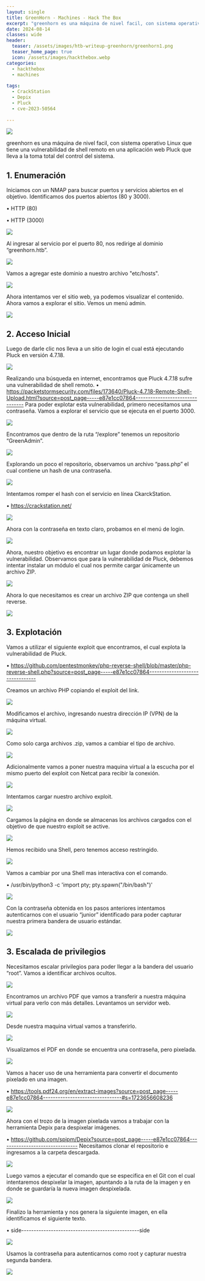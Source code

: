 ```yaml
---
layout: single
title: GreenHorn - Machines - Hack The Box
excerpt: "greenhorn es una máquina de nivel facil, con sistema operativo Linux que tiene una vulnerabilidad de shell remoto en una aplicación web Pluck que lleva a la toma total del control del sistema."
date: 2024-08-14
classes: wide
header:
  teaser: /assets/images/htb-writeup-greenhorn/greenhorn1.png
  teaser_home_page: true
  icon: /assets/images/hackthebox.webp
categories:
  - hackthebox
  - machines
 
tags:  
  - CrackStation
  - Depix
  - Pluck
  - cve-2023-50564
     
---
```


![](/assets/images/htb-writeup-greenhorn/greenhorn1.png)

greenhorn es una máquina de nivel facil, con sistema operativo Linux que tiene una vulnerabilidad de shell remoto en una aplicación web Pluck que lleva a la toma total del control del sistema.

## 1. Enumeración 

Iniciamos con un NMAP para buscar puertos y servicios abiertos en el objetivo. Identificamos dos puertos abiertos (80 y 3000).

•	HTTP (80)

•	HTTP (3000)

![](/assets/images/htb-writeup-greenhorn/greenhorn2.png)

Al ingresar al servicio por el puerto 80, nos redirige al dominio “greenhorn.htb”.

![](/assets/images/htb-writeup-greenhorn/greenhorn3.png)

Vamos a agregar este dominio a nuestro archivo "etc/hosts".

![](/assets/images/htb-writeup-greenhorn/greenhorn4.png)

Ahora intentamos ver el sitio web, ya podemos visualizar el contenido. Ahora vamos a explorar el sitio. Vemos un menú admin.

![](/assets/images/htb-writeup-greenhorn/greenhorn5.png)

## 2.	Acceso Inicial

Luego de darle clic nos lleva a un sitio de login el cual está ejecutando Pluck en versión 4.7.18.

![](/assets/images/htb-writeup-greenhorn/greenhorn6.png)

Realizando una búsqueda en internet, encontramos que Pluck 4.7.18 sufre una vulnerabilidad de shell remoto.
•	https://packetstormsecurity.com/files/173640/Pluck-4.7.18-Remote-Shell-Upload.html?source=post_page-----e87e1cc07864--------------------------------
Para poder explotar esta vulnerabilidad, primero necesitamos una contraseña. Vamos a explorar el servicio que se ejecuta en el puerto 3000.

![](/assets/images/htb-writeup-greenhorn/greenhorn7.png)

Encontramos que dentro de la ruta “/explore” tenemos un repositorio “GreenAdmin”.

![](/assets/images/htb-writeup-greenhorn/greenhorn8.png)

Explorando un poco el repositorio, observamos un archivo “pass.php” el cual contiene un hash de una contraseña.

![](/assets/images/htb-writeup-greenhorn/greenhorn9.png)

Intentamos romper el hash con el servicio en línea CkarckStation.

• https://crackstation.net/

![](/assets/images/htb-writeup-greenhorn/greenhorn10.png)

Ahora con la contraseña en texto claro, probamos en el menú de login.

![](/assets/images/htb-writeup-greenhorn/greenhorn11.png)

Ahora, nuestro objetivo es encontrar un lugar donde podamos explotar la vulnerabilidad. Observamos que para la vulnerabilidad de Pluck, debemos intentar instalar un módulo el cual nos permite cargar únicamente un archivo ZIP.

![](/assets/images/htb-writeup-greenhorn/greenhorn12.png)

Ahora lo que necesitamos es crear un archivo ZIP que contenga un shell reverse.

![](/assets/images/htb-writeup-greenhorn/greenhorn13.png)

## 3.	Explotación

Vamos a utilizar el siguiente exploit que encontramos, el cual explota la vulnerabilidad de Pluck.

• https://github.com/pentestmonkey/php-reverse-shell/blob/master/php-reverse-shell.php?source=post_page-----e87e1cc07864--------------------------------

Creamos un archivo PHP copiando el exploit del link.

![](/assets/images/htb-writeup-greenhorn/greenhorn14.png)

Modificamos el archivo, ingresando nuestra dirección IP (VPN) de la máquina virtual.

![](/assets/images/htb-writeup-greenhorn/greenhorn15.png)

Como solo carga archivos .zip, vamos a cambiar el tipo de archivo.

![](/assets/images/htb-writeup-greenhorn/greenhorn16.png)

Adicionalmente vamos a poner nuestra maquina virtual a la escucha por el mismo puerto del exploit con Netcat para recibir la conexión.

![](/assets/images/htb-writeup-greenhorn/greenhorn17.png)

Intentamos cargar nuestro archivo exploit.

![](/assets/images/htb-writeup-greenhorn/greenhorn18.png)

Cargamos la página en donde se almacenas los archivos cargados con el objetivo de que nuestro exploit se active.

![](/assets/images/htb-writeup-greenhorn/greenhorn19.png)

Hemos recibido una Shell, pero tenemos acceso restringido.

![](/assets/images/htb-writeup-greenhorn/greenhorn20.png)

Vamos a cambiar por una Shell mas interactiva con el comando.

• /usr/bin/python3 -c 'import pty; pty.spawn("/bin/bash")'

![](/assets/images/htb-writeup-greenhorn/greenhorn21.png)

Con la contraseña obtenida en los pasos anteriores intentamos autenticarnos con el usuario “junior” identificado para poder capturar nuestra primera bandera de usuario estándar.

![](/assets/images/htb-writeup-greenhorn/greenhorn22.png)

## 3. Escalada de privilegios

Necesitamos escalar privilegios para poder llegar a la bandera del usuario “root”. Vamos a identificar archivos ocultos.

![](/assets/images/htb-writeup-greenhorn/greenhorn23.png)

Encontramos un archivo PDF que vamos a transferir a nuestra máquina virtual para verlo con más detalles. Levantamos un servidor web.

![](/assets/images/htb-writeup-greenhorn/greenhorn24.png)

Desde nuestra maquina virtual vamos a transferirlo.

![](/assets/images/htb-writeup-greenhorn/greenhorn25.png)

Visualizamos el PDF en donde se encuentra una contraseña, pero pixelada.

![](/assets/images/htb-writeup-greenhorn/greenhorn26.png)

Vamos a hacer uso de una herramienta para convertir el documento pixelado en una imagen.

• https://tools.pdf24.org/en/extract-images?source=post_page-----e87e1cc07864--------------------------------#s=1723656608236

![](/assets/images/htb-writeup-greenhorn/greenhorn27.png)

Ahora con el trozo de la imagen pixelada vamos a trabajar con la herramienta Depix para despixelar imágenes.

• https://github.com/spipm/Depix?source=post_page-----e87e1cc07864--------------------------------
Necesitamos clonar el repositorio e ingresamos a la carpeta descargada.

![](/assets/images/htb-writeup-greenhorn/greenhorn28.png)

Luego vamos a ejecutar el comando que se especifica en el Git con el cual intentaremos despixelar la imagen, apuntando a la ruta de la imagen y en donde se guardaría la nueva imagen despixelada.

![](/assets/images/htb-writeup-greenhorn/greenhorn29.png)

Finalizo la herramienta y nos genera la siguiente imagen, en ella identificamos el siguiente texto.

• side------------------------------------------------side

![](/assets/images/htb-writeup-greenhorn/greenhorn30.png)

Usamos la contraseña para autenticarnos como root y capturar nuestra segunda bandera.

![](/assets/images/htb-writeup-greenhorn/greenhorn31.png)
